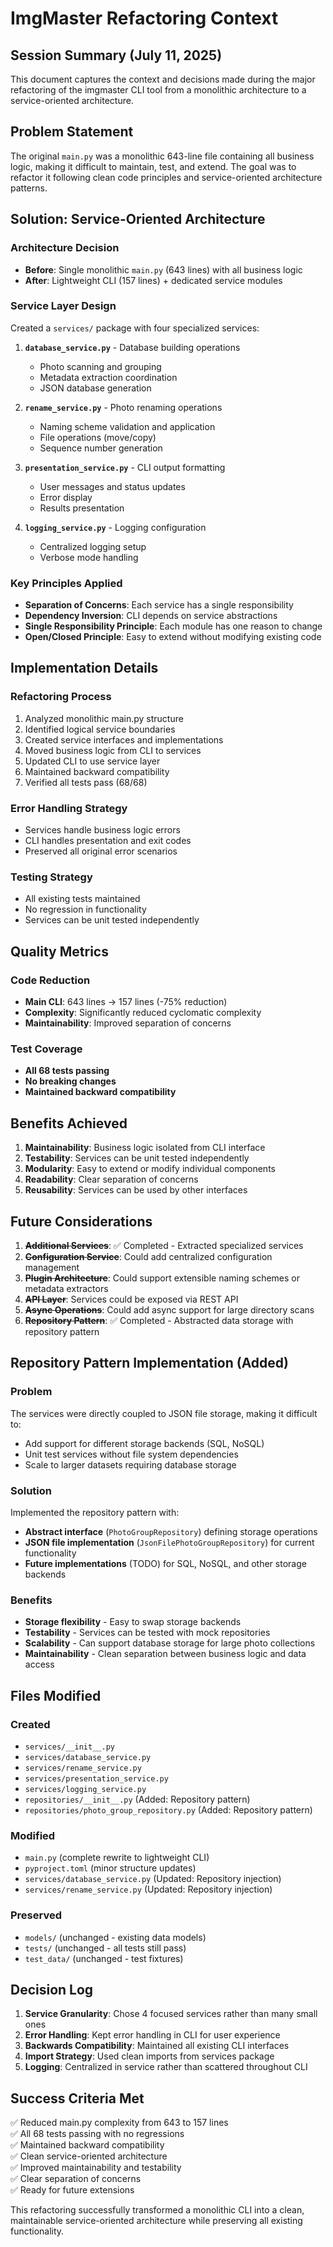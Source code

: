 # ImgMaster Refactoring Context

## Session Summary (July 11, 2025)

This document captures the context and decisions made during the major refactoring of the imgmaster CLI tool from a monolithic architecture to a service-oriented architecture.

## Problem Statement

The original `main.py` was a monolithic 643-line file containing all business logic, making it difficult to maintain, test, and extend. The goal was to refactor it following clean code principles and service-oriented architecture patterns.

## Solution: Service-Oriented Architecture

### Architecture Decision
- **Before**: Single monolithic `main.py` (643 lines) with all business logic
- **After**: Lightweight CLI (157 lines) + dedicated service modules

### Service Layer Design

Created a `services/` package with four specialized services:

1. **`database_service.py`** - Database building operations
   - Photo scanning and grouping
   - Metadata extraction coordination
   - JSON database generation

2. **`rename_service.py`** - Photo renaming operations
   - Naming scheme validation and application
   - File operations (move/copy)
   - Sequence number generation

3. **`presentation_service.py`** - CLI output formatting
   - User messages and status updates
   - Error display
   - Results presentation

4. **`logging_service.py`** - Logging configuration
   - Centralized logging setup
   - Verbose mode handling

### Key Principles Applied

- **Separation of Concerns**: Each service has a single responsibility
- **Dependency Inversion**: CLI depends on service abstractions
- **Single Responsibility Principle**: Each module has one reason to change
- **Open/Closed Principle**: Easy to extend without modifying existing code

## Implementation Details

### Refactoring Process
1. Analyzed monolithic main.py structure
2. Identified logical service boundaries
3. Created service interfaces and implementations
4. Moved business logic from CLI to services
5. Updated CLI to use service layer
6. Maintained backward compatibility
7. Verified all tests pass (68/68)

### Error Handling Strategy
- Services handle business logic errors
- CLI handles presentation and exit codes
- Preserved all original error scenarios

### Testing Strategy
- All existing tests maintained
- No regression in functionality
- Services can be unit tested independently

## Quality Metrics

### Code Reduction
- **Main CLI**: 643 lines → 157 lines (-75% reduction)
- **Complexity**: Significantly reduced cyclomatic complexity
- **Maintainability**: Improved separation of concerns

### Test Coverage
- **All 68 tests passing**
- **No breaking changes**
- **Maintained backward compatibility**

## Benefits Achieved

1. **Maintainability**: Business logic isolated from CLI interface
2. **Testability**: Services can be unit tested independently
3. **Modularity**: Easy to extend or modify individual components
4. **Readability**: Clear separation of concerns
5. **Reusability**: Services can be used by other interfaces

## Future Considerations

1. **~~Additional Services~~**: ✅ Completed - Extracted specialized services
2. **~~Configuration Service~~**: Could add centralized configuration management
3. **~~Plugin Architecture~~**: Could support extensible naming schemes or metadata extractors
4. **~~API Layer~~**: Services could be exposed via REST API
5. **~~Async Operations~~**: Could add async support for large directory scans
6. **~~Repository Pattern~~**: ✅ Completed - Abstracted data storage with repository pattern

## Repository Pattern Implementation (Added)

### Problem
The services were directly coupled to JSON file storage, making it difficult to:
- Add support for different storage backends (SQL, NoSQL)
- Unit test services without file system dependencies
- Scale to larger datasets requiring database storage

### Solution
Implemented the repository pattern with:
- **Abstract interface** (`PhotoGroupRepository`) defining storage operations
- **JSON file implementation** (`JsonFilePhotoGroupRepository`) for current functionality
- **Future implementations** (TODO) for SQL, NoSQL, and other storage backends

### Benefits
- **Storage flexibility** - Easy to swap storage backends
- **Testability** - Services can be tested with mock repositories
- **Scalability** - Can support database storage for large photo collections
- **Maintainability** - Clean separation between business logic and data access

## Files Modified

### Created
- `services/__init__.py`
- `services/database_service.py`
- `services/rename_service.py`
- `services/presentation_service.py`
- `services/logging_service.py`
- `repositories/__init__.py` (Added: Repository pattern)
- `repositories/photo_group_repository.py` (Added: Repository pattern)

### Modified
- `main.py` (complete rewrite to lightweight CLI)
- `pyproject.toml` (minor structure updates)
- `services/database_service.py` (Updated: Repository injection)
- `services/rename_service.py` (Updated: Repository injection)

### Preserved
- `models/` (unchanged - existing data models)
- `tests/` (unchanged - all tests still pass)
- `test_data/` (unchanged - test fixtures)

## Decision Log

1. **Service Granularity**: Chose 4 focused services rather than many small ones
2. **Error Handling**: Kept error handling in CLI for user experience
3. **Backwards Compatibility**: Maintained all existing CLI interfaces
4. **Import Strategy**: Used clean imports from services package
5. **Logging**: Centralized in service rather than scattered throughout CLI

## Success Criteria Met

✅ Reduced main.py complexity from 643 to 157 lines  
✅ All 68 tests passing with no regressions  
✅ Maintained backward compatibility  
✅ Clean service-oriented architecture  
✅ Improved maintainability and testability  
✅ Clear separation of concerns  
✅ Ready for future extensions  

This refactoring successfully transformed a monolithic CLI into a clean, maintainable service-oriented architecture while preserving all existing functionality.
